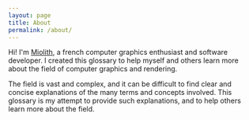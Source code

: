 ```yaml
---
layout: page
title: About
permalink: /about/
---
```


Hi! I'm [Miolith](https://miolith.com), a french computer graphics enthusiast and software developer. I created this glossary to help myself and others learn more about the field of computer graphics and rendering.

The field is vast and complex, and it can be difficult to find clear and concise explanations of the many terms and concepts involved. This glossary is my attempt to provide such explanations, and to help others learn more about the field.